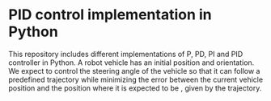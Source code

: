 # PID control implementation in Python

This repository includes different implementations of P, PD, PI and PID controller in Python. A robot vehicle has an initial position and orientation. We expect to control
the steering angle of the vehicle so that it can follow a predefined trajectory while minimizing the error between the current vehicle position and the position where it is expected
to be , given by the trajectory.
